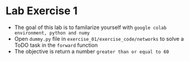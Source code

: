 # Lab Exercise 1

* The goal of this lab is to familarize yourself with `google colab environment, python and numy`
* Open `dummy.py` file in `exercise_01/exercise_code/networks` to solve a ToDO task in the `forward` function
* The objective is return a number `greater than or equal to 60`
